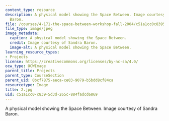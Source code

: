 ```yaml
---
content_type: resource
description: A physical model showing the Space Between. Image courtesy of Sandra
  Baron.
file: /courses/4-171-the-space-between-workshop-fall-2004/c51a1cc0c8395d3d265c884fadcd6869_2.jpg
file_type: image/jpeg
image_metadata:
  caption: A physical model showing the Space Between.
  credit: Image courtesy of Sandra Baron.
  image-alt: A physical model showing the Space Between.
learning_resource_types:
- Projects
license: https://creativecommons.org/licenses/by-nc-sa/4.0/
ocw_type: OCWImage
parent_title: Projects
parent_type: CourseSection
parent_uid: 0bcf7875-aeca-ce03-9079-b5bdd8cf84ca
resourcetype: Image
title: 2.jpg
uid: c51a1cc0-c839-5d3d-265c-884fadcd6869
---
```

A physical model showing the Space Between. Image courtesy of Sandra Baron.